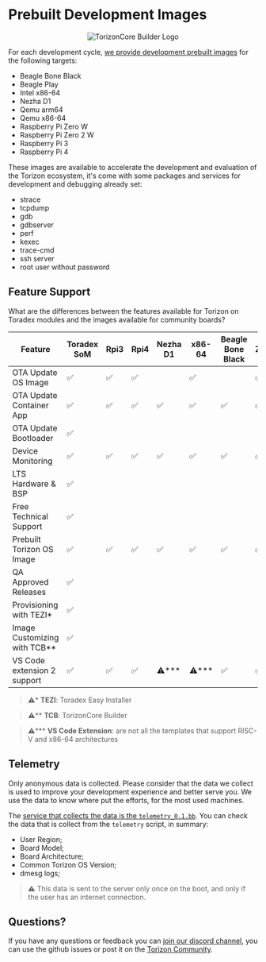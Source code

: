 # Prebuilt Development Images

<p align="center">
  <img src="https://github.com/commontorizon/Documentation/blob/main/assets/img/TCB128.png?raw=true" alt="TorizonCore Builder Logo">
</p>

For each development cycle, [we provide development prebuilt images](https://github.com/commontorizon/meta-common-torizon/releases) for the following targets:

- Beagle Bone Black
- Beagle Play
- Intel x86-64
- Nezha D1
- Qemu arm64
- Qemu x86-64
- Raspberry Pi Zero W
- Raspberry Pi Zero 2 W
- Raspberry Pi 3
- Raspberry Pi 4

These images are available to accelerate the development and evaluation of the Torizon ecosystem, it's come with some packages and services for development and debugging already set:

- strace
- tcpdump
- gdb
- gdbserver
- perf
- kexec
- trace-cmd
- ssh server
- root user without password

## Feature Support

What are the differences between the features available for Torizon on Toradex modules and the images available for community boards?

| Feature                      | Toradex SoM | Rpi3 | Rpi4 | Nezha D1 | x86-64 | Beagle Bone Black | Rpi Zero W2 | BeaglePlay | Rpi Zero W | QEMU x86-64 | QEMU arm64 |
| ---------------------------- | ----------- | ---- | ---- | -------- | ------ | ----------------- | ----------- | ---------- | ---------- | ----------- | ---------- |
| OTA Update OS Image          | ✅          | ✅   | ✅   |          | ✅     |                   | ✅          |            | ✅         | ✅          |            |
| OTA Update Container App     | ✅          | ✅   | ✅   | ✅       | ✅     | ✅                | ✅          | ✅         | ✅         | ✅          | ✅         |
| OTA Update Bootloader        | ✅          |      |      |          |        |                   |             |            |            |             |            |
| Device Monitoring            | ✅          | ✅   | ✅   | ✅       | ✅     | ✅                | ✅          | ✅         | ✅         | ✅          | ✅         |
| LTS Hardware & BSP           | ✅          |      |      |          |        |                   |             |            |            |             |            |
| Free Technical Support       | ✅          |      |      |          |        |                   |             |            |            |             |            |
| Prebuilt Torizon OS Image    | ✅          | ✅   | ✅   | ✅       | ✅     | ✅                | ✅          | ✅         | ✅         | ✅          | ✅         |
| QA Approved Releases         | ✅          |      |      |          |        |                   |             |            |            |             |            |
| Provisioning with TEZI*      | ✅          |      |      |          |        |                   |             |            |            |             |            |
| Image Customizing with TCB** | ✅          |      |      |          |        |                   |             |            |            |             |            |
| VS Code extension 2 support  | ✅          | ✅   | ✅   | ⚠️***     | ⚠️***   | ✅                | ✅          | ✅         | ⚠️***       | ⚠️***        | ✅         |

> ⚠️* **TEZI**: Toradex Easy Installer

>⚠️** **TCB**: TorizonCore Builder

> ⚠️*** **VS Code Extension**: are not all the templates that support RISC-V and x86-64 architectures

## Telemetry

Only anonymous data is collected. Please consider that the data we collect is used to improve your development experience and better serve you. We use the data to know where put the efforts, for the most used machines.

The [service that collects the data is the `telemetry_0.1.bb`](https://github.com/commontorizon/meta-common-torizon/tree/kirkstone/recipes-support/telemetry/telemetry). You can check the data that is collect from the `telemetry` script, in summary:

- User Region;
- Board Model;
- Board Architecture;
- Common Torizon OS Version;
- dmesg logs;

> ⚠️ This data is sent to the server only once on the boot, and only if the user has an internet connection.

## Questions?

If you have any questions or feedback you can [join our discord channel](https://discord.gg/qKZgCq95df), you can use the github issues or post it on the [Torizon Community](https://community.toradex.com).
